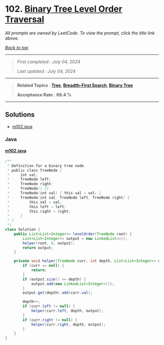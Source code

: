 # 102. [Binary Tree Level Order Traversal](<https://leetcode.com/problems/binary-tree-level-order-traversal>)

*All prompts are owned by LeetCode. To view the prompt, click the title link above.*

*[Back to top](<../README.md>)*

------

> *First completed : July 04, 2024*
>
> *Last updated : July 04, 2024*

------

> **Related Topics** : **[Tree](<by_topic/Tree.md>), [Breadth-First Search](<by_topic/Breadth-First Search.md>), [Binary Tree](<by_topic/Binary Tree.md>)**
>
> **Acceptance Rate** : **69.4 %**

------

## Solutions

- [m102.java](<../my-submissions/m102.java>)
### Java
#### [m102.java](<../my-submissions/m102.java>)
```Java
/**
 * Definition for a binary tree node.
 * public class TreeNode {
 *     int val;
 *     TreeNode left;
 *     TreeNode right;
 *     TreeNode() {}
 *     TreeNode(int val) { this.val = val; }
 *     TreeNode(int val, TreeNode left, TreeNode right) {
 *         this.val = val;
 *         this.left = left;
 *         this.right = right;
 *     }
 * }
 */
class Solution {
    public List<List<Integer>> levelOrder(TreeNode root) {
        List<List<Integer>> output = new LinkedList<>();
        helper(root, 0, output);
        return output;
    }

    private void helper(TreeNode curr, int depth, List<List<Integer>> output) {
        if (curr == null) {
            return;
        }
        if (output.size() <= depth) {
            output.add(new LinkedList<Integer>());
        }
        output.get(depth).add(curr.val);

        depth++;
        if (curr.left != null) {
            helper(curr.left, depth, output);
        }
        if (curr.right != null) {
            helper(curr.right, depth, output);
        }
    }
}
```

